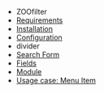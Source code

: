 - ZOOfilter
- [Requirements](ZOOfilter/requirements.md)
- [Installation](ZOOfilter/installation.md)
- [Configuration](ZOOfilter/configuration.md)
- divider
- [Search Form](ZOOfilter/search_form.md)
- [Fields](ZOOfilter/fields.md)
- [Module](ZOOfilter/module.md)
- [Usage case: Menu Item](ZOOfilter/usagecase_menuitem.md)
